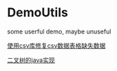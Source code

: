 # DemoUtils
some userful demo, maybe unuseful

[使用csv库修复csv数据表格缺失数据](https://github.com/Mart1nch/DemoUtils/tree/master/python/%E4%BF%AE%E5%A4%8Dcsv%E6%96%87%E4%BB%B6%E6%95%B0%E6%8D%AE)

[二叉树的java实现](https://github.com/Mart1nch/DemoUtils/tree/master/java/tree)
